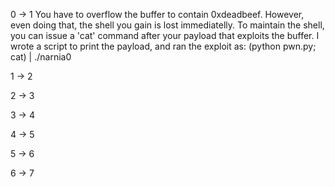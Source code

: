 0 -> 1
You have to overflow the buffer to contain 0xdeadbeef. However, even doing that, the shell you gain is lost immediatelly.
To maintain the shell, you can issue a 'cat' command after your payload that exploits the buffer.
I wrote a script to print the payload, and ran the exploit as: (python pwn.py; cat) | ./narnia0

1 -> 2

2 -> 3

3 -> 4

4 -> 5

5 -> 6

6 -> 7